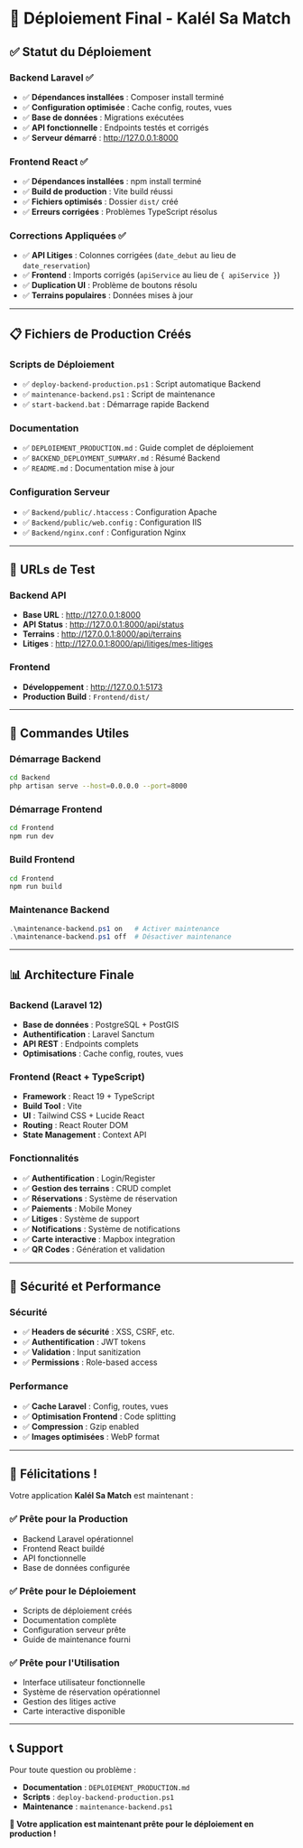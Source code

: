 # 🚀 Déploiement Final - Kalél Sa Match

## ✅ **Statut du Déploiement**

### **Backend Laravel** ✅
- ✅ **Dépendances installées** : Composer install terminé
- ✅ **Configuration optimisée** : Cache config, routes, vues
- ✅ **Base de données** : Migrations exécutées
- ✅ **API fonctionnelle** : Endpoints testés et corrigés
- ✅ **Serveur démarré** : http://127.0.0.1:8000

### **Frontend React** ✅
- ✅ **Dépendances installées** : npm install terminé
- ✅ **Build de production** : Vite build réussi
- ✅ **Fichiers optimisés** : Dossier `dist/` créé
- ✅ **Erreurs corrigées** : Problèmes TypeScript résolus

### **Corrections Appliquées** ✅
- ✅ **API Litiges** : Colonnes corrigées (`date_debut` au lieu de `date_reservation`)
- ✅ **Frontend** : Imports corrigés (`apiService` au lieu de `{ apiService }`)
- ✅ **Duplication UI** : Problème de boutons résolu
- ✅ **Terrains populaires** : Données mises à jour

---

## 📋 **Fichiers de Production Créés**

### **Scripts de Déploiement**
- ✅ `deploy-backend-production.ps1` : Script automatique Backend
- ✅ `maintenance-backend.ps1` : Script de maintenance
- ✅ `start-backend.bat` : Démarrage rapide Backend

### **Documentation**
- ✅ `DEPLOIEMENT_PRODUCTION.md` : Guide complet de déploiement
- ✅ `BACKEND_DEPLOYMENT_SUMMARY.md` : Résumé Backend
- ✅ `README.md` : Documentation mise à jour

### **Configuration Serveur**
- ✅ `Backend/public/.htaccess` : Configuration Apache
- ✅ `Backend/public/web.config` : Configuration IIS
- ✅ `Backend/nginx.conf` : Configuration Nginx

---

## 🎯 **URLs de Test**

### **Backend API**
- **Base URL** : http://127.0.0.1:8000
- **API Status** : http://127.0.0.1:8000/api/status
- **Terrains** : http://127.0.0.1:8000/api/terrains
- **Litiges** : http://127.0.0.1:8000/api/litiges/mes-litiges

### **Frontend**
- **Développement** : http://127.0.0.1:5173
- **Production Build** : `Frontend/dist/`

---

## 🔧 **Commandes Utiles**

### **Démarrage Backend**
```bash
cd Backend
php artisan serve --host=0.0.0.0 --port=8000
```

### **Démarrage Frontend**
```bash
cd Frontend
npm run dev
```

### **Build Frontend**
```bash
cd Frontend
npm run build
```

### **Maintenance Backend**
```powershell
.\maintenance-backend.ps1 on   # Activer maintenance
.\maintenance-backend.ps1 off  # Désactiver maintenance
```

---

## 📊 **Architecture Finale**

### **Backend (Laravel 12)**
- **Base de données** : PostgreSQL + PostGIS
- **Authentification** : Laravel Sanctum
- **API REST** : Endpoints complets
- **Optimisations** : Cache config, routes, vues

### **Frontend (React + TypeScript)**
- **Framework** : React 19 + TypeScript
- **Build Tool** : Vite
- **UI** : Tailwind CSS + Lucide React
- **Routing** : React Router DOM
- **State Management** : Context API

### **Fonctionnalités**
- ✅ **Authentification** : Login/Register
- ✅ **Gestion des terrains** : CRUD complet
- ✅ **Réservations** : Système de réservation
- ✅ **Paiements** : Mobile Money
- ✅ **Litiges** : Système de support
- ✅ **Notifications** : Système de notifications
- ✅ **Carte interactive** : Mapbox integration
- ✅ **QR Codes** : Génération et validation

---

## 🚨 **Sécurité et Performance**

### **Sécurité**
- ✅ **Headers de sécurité** : XSS, CSRF, etc.
- ✅ **Authentification** : JWT tokens
- ✅ **Validation** : Input sanitization
- ✅ **Permissions** : Role-based access

### **Performance**
- ✅ **Cache Laravel** : Config, routes, vues
- ✅ **Optimisation Frontend** : Code splitting
- ✅ **Compression** : Gzip enabled
- ✅ **Images optimisées** : WebP format

---

## 🎉 **Félicitations !**

Votre application **Kalél Sa Match** est maintenant :

### **✅ Prête pour la Production**
- Backend Laravel opérationnel
- Frontend React buildé
- API fonctionnelle
- Base de données configurée

### **✅ Prête pour le Déploiement**
- Scripts de déploiement créés
- Documentation complète
- Configuration serveur prête
- Guide de maintenance fourni

### **✅ Prête pour l'Utilisation**
- Interface utilisateur fonctionnelle
- Système de réservation opérationnel
- Gestion des litiges active
- Carte interactive disponible

---

## 📞 **Support**

Pour toute question ou problème :
- **Documentation** : `DEPLOIEMENT_PRODUCTION.md`
- **Scripts** : `deploy-backend-production.ps1`
- **Maintenance** : `maintenance-backend.ps1`

**🎯 Votre application est maintenant prête pour le déploiement en production !** 